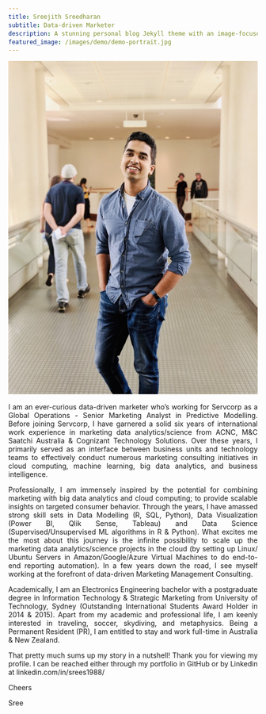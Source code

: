 ```yaml
---
title: Sreejith Sreedharan
subtitle: Data-driven Marketer
description: A stunning personal blog Jekyll theme with an image-focused design.
featured_image: /images/demo/demo-portrait.jpg
---
```


![](/images/demo/demo-landscape.png)

<style>
body {
text-align: justify}
</style>

I am an ever-curious data-driven marketer who’s working for Servcorp as a Global Operations - Senior Marketing Analyst in Predictive Modelling. Before joining Servcorp, I have garnered a solid six years of international work experience in marketing data analytics/science from ACNC, M&C Saatchi Australia & Cognizant Technology Solutions. Over these years, I primarily served as an interface between business units and technology teams to effectively conduct numerous marketing consulting initiatives in cloud computing, machine learning, big data analytics, and business intelligence.

Professionally, I am immensely inspired by the potential for combining marketing with big data analytics and cloud computing; to provide scalable insights on targeted consumer behavior. Through the years, I have amassed strong skill sets in Data Modelling (R, SQL, Python), Data Visualization (Power BI, Qlik Sense, Tableau) and Data Science (Supervised/Unsupervised ML algorithms in R & Python). What excites me the most about this journey is the infinite possibility to scale up the marketing data analytics/science projects in the cloud (by setting up Linux/ Ubuntu Servers in Amazon/Google/Azure Virtual Machines to do end-to-end reporting automation). In a few years down the road, I see myself working at the forefront of data-driven Marketing Management Consulting. 

Academically, I am an Electronics Engineering bachelor with a postgraduate degree in Information Technology & Strategic Marketing from University of Technology, Sydney (Outstanding International Students Award Holder in 2014 & 2015). Apart from my academic and professional life, I am keenly interested in traveling, soccer, skydiving, and metaphysics. Being a Permanent Resident (PR), I am entitled to stay and work full-time in Australia & New Zealand.

That pretty much sums up my story in a nutshell! Thank you for viewing my profile. I can be reached either through my portfolio in GitHub or by Linkedin at linkedin.com/in/srees1988/

Cheers

Sree

